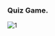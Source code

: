 ### **Quiz Game.**
![1](https://user-images.githubusercontent.com/45255939/49152606-f431d680-f345-11e8-911f-32f7587151db.PNG)
